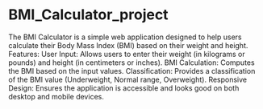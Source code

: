 # BMI_Calculator_project
The BMI Calculator is a simple web application designed to help users calculate their Body Mass Index (BMI) based on their weight and height.
Features:
User Input: Allows users to enter their weight (in kilograms or pounds) and height (in centimeters or inches).
BMI Calculation: Computes the BMI based on the input values.
Classification: Provides a classification of the BMI value (Underweight, Normal range, Overweight).
Responsive Design: Ensures the application is accessible and looks good on both desktop and mobile devices.
